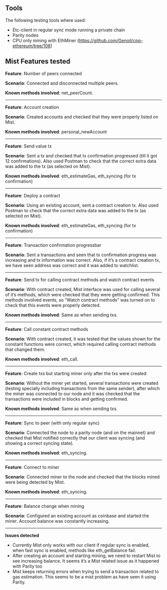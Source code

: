 ## Tools

The following testing tools where used:

- Etc-client in regular sync mode running a private chain
- Parity nodes
- CPU only mining with EthMiner (https://github.com/Genoil/cpp-ethereum/tree/108)

## Mist Features tested
 
**Feature**: Number of peers connected

**Scenario**: Connected and disconnected multiple peers.

**Known methods involved**: net_peerCount.

 
***

**Feature**: Account creation

**Scenario**: Created accounts and checked that they were properly listed on Mist.

**Known methods involved**: personal_newAccount

***
 
**Feature**: Send value tx

**Scenario**: Sent a tx and checked that tx confirmation progressed (till it got 12 confirmations). Also used Postman to check that the correct extra data was added to the tx (as selected on Mist).

**Known methods involved**: eth_estimateGas, eth_syncing (for tx confirmation)

***
 
**Feature**: Deploy a contract

**Scenario**: Using an existing account, sent a contract creation tx. Also used Postman to check that the correct extra data was added to the tx (as selected on Mist).

**Known methods involved**: eth_estimateGas, eth_syncing (for tx confirmation)

***
 
**Feature**: Transaction confirmation progressbar

**Scenario**: Sent a transactions and seen that tx confirmation progress was increasing and tx information was correct. Also, if it’s a contract creation tx, we have seen address was correct and it was added to watchlist.

***
 
**Feature**: Send tx for calling contract methods and watch contract events

**Scenario**: With contract created, Mist interface was used for calling several of it’s methods, which were checked that they were getting confirmed. This methods involved events, so “Watch contract methods” was turned on to check that this events were properly detected.

**Known methods involved**: Same as when sending txs.
 
***
 
**Feature**: Call constant contract methods

**Scenario**: With contract created, it was tested that the values shown for the constant functions were correct, which required calling contract methods that changed them.

**Known methods involved**: eth_call.
 
***

**Feature**: Create txs but starting miner only after the txs were created

**Scenario**: Without the miner yet started, several transactions were created (testing specially including transactions from the same sender), after which the miner was connected to our node and it was checked that the transactions were included in blocks and getting confirmed.

**Known methods involved**: Same as when sending txs.
 
***

**Feature**: Sync to peer (with only regular sync)

**Scenario**: Connected the node to a parity node (and on the mainnet) and checked that Mist notified correctly that our client was syncing (and showing a correct syncing state).

**Known methods involved**: eth_syncing.
 
***

**Feature**: Connect to miner

**Scenario**: Connected miner to the node and checked that the blocks mined were being detected by Mist.

**Known methods involved**: eth_syncing.
 
***

**Feature**: Balance change when mining

**Scenario**: Configured an existing account as coinbase and started the miner. Account balance was constantly increasing. 
 
***

**Issues detected**
 
- Currently Mist only works with our client if regular sync is enabled, when fast sync is enabled, methods like eth_getBalance fail.
- After creating an account and starting mining, we need to restart Mist to see increasing balance. It seems it’s a Mist related issue as it happened with Parity too
- Mist keeps returning errors when trying to send a transaction related to gas estimation. This seems to be a mist problem as have seen it using Parity.


 
